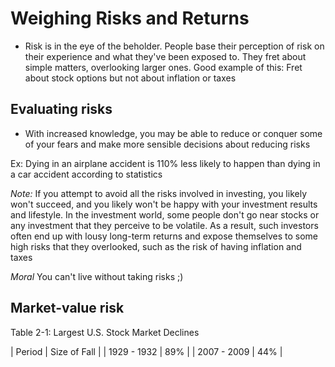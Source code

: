 # Weighing Risks and Returns

- Risk is in the eye of the beholder. People base their perception of risk 
on their experience and what they've been exposed to. They fret about simple
matters, overlooking larger ones. Good example of this: Fret about stock options
but not about inflation or taxes


## Evaluating risks

- With increased knowledge, you may be able to reduce or conquer some of your fears 
and make more sensible decisions about reducing risks

Ex: Dying in an airplane accident is 110% less likely to happen than dying in a car accident 
according to statistics

*Note:*  If you attempt to avoid all the risks involved in investing, you likely won't succeed,
and you likely won't be happy with your investment results and lifestyle. In the investment world,
some people don't go near stocks or any investment that they perceive to be volatile. As a result,
such investors often end up with lousy long-term returns and expose themselves to some high risks
that they overlooked, such as the risk of having inflation and taxes


*Moral* You can't live without taking risks ;)


## Market-value risk

Table 2-1: Largest U.S. Stock Market Declines

| Period | Size of Fall |
| 1929 - 1932 | 89% |
| 2007 - 2009 | 44% |

